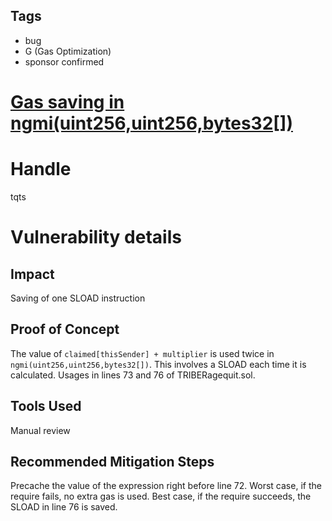 ## Tags

- bug
- G (Gas Optimization)
- sponsor confirmed

# [Gas saving in ngmi(uint256,uint256,bytes32[])](https://github.com/code-423n4/2021-11-fei-findings/issues/13) 

# Handle

tqts


# Vulnerability details

## Impact
Saving of one SLOAD instruction

## Proof of Concept
The value of `claimed[thisSender] + multiplier` is used twice in `ngmi(uint256,uint256,bytes32[])`. This involves a SLOAD each time it is calculated.
Usages in lines 73 and 76 of TRIBERagequit.sol.

## Tools Used
Manual review

## Recommended Mitigation Steps
Precache the value of the expression right before line 72. Worst case, if the require fails, no extra gas is used. Best case, if the require succeeds, the SLOAD in line 76 is saved.

